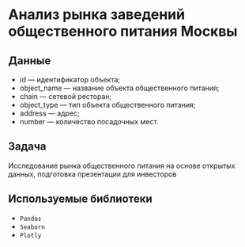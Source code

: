 # Анализ рынка заведений общественного питания Москвы

## Данные

- id — идентификатор объекта;
- object_name — название объекта общественного питания;
- chain — сетевой ресторан;
- object_type — тип объекта общественного питания;
- address — адрес;
- number — количество посадочных мест.

## Задача

Исследование рынка общественного питания на основе открытых данных, подготовка презентации для инвесторов

## Используемые библиотеки

- `Pandas`
- `Seaborn`
- `Plotly`
